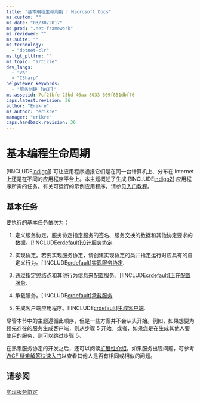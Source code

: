 ```yaml
---
title: "基本编程生命周期 | Microsoft Docs"
ms.custom: ""
ms.date: "03/30/2017"
ms.prod: ".net-framework"
ms.reviewer: ""
ms.suite: ""
ms.technology: 
  - "dotnet-clr"
ms.tgt_pltfrm: ""
ms.topic: "article"
dev_langs: 
  - "VB"
  - "CSharp"
helpviewer_keywords: 
  - "服务创建 [WCF]"
ms.assetid: 7cf21bfe-23bd-46aa-8033-609f851dbf76
caps.latest.revision: 36
author: "Erikre"
ms.author: "erikre"
manager: "erikre"
caps.handback.revision: 36
---
```

# 基本编程生命周期
[!INCLUDE[indigo1](../../../includes/indigo1-md.md)] 可让应用程序通报它们是在同一台计算机上、分布在 Internet 上还是在不同的应用程序平台上。本主题概述了生成 [!INCLUDE[indigo2](../../../includes/indigo2-md.md)] 应用程序所需的任务。有关可运行的示例应用程序，请参见[入门教程](../../../docs/framework/wcf/getting-started-tutorial.md)。  
  
## 基本任务  
 要执行的基本任务依次为：  
  
1.  定义服务协定。服务协定指定服务的签名、服务交换的数据和其他协定要求的数据。[!INCLUDE[crdefault](../../../includes/crdefault-md.md)][设计服务协定](../../../docs/framework/wcf/designing-service-contracts.md).  
  
2.  实现协定。若要实现服务协定，请创建实现协定的类并指定运行时应具有的自定义行为。[!INCLUDE[crdefault](../../../includes/crdefault-md.md)][实现服务协定](../../../docs/framework/wcf/implementing-service-contracts.md).  
  
3.  通过指定终结点和其他行为信息来配置服务。[!INCLUDE[crdefault](../../../includes/crdefault-md.md)][正在配置服务](../../../docs/framework/wcf/configuring-services.md).  
  
4.  承载服务。[!INCLUDE[crdefault](../../../includes/crdefault-md.md)][承载服务](../../../docs/framework/wcf/hosting-services.md).  
  
5.  生成客户端应用程序。[!INCLUDE[crdefault](../../../includes/crdefault-md.md)][生成客户端](../../../docs/framework/wcf/building-clients.md).  
  
 尽管本节中的主题遵循此顺序，但是一些方案并不会从头开始。例如，如果想要为预先存在的服务生成客户端，则从步骤 5 开始。或者，如果您是在生成其他人要使用的服务，则可以跳过步骤 5。  
  
 在熟悉服务协定的开发之后，还可以阅读[扩展性介绍](../../../docs/framework/wcf/introduction-to-extensibility.md)。如果服务出现问题，可参考 [WCF 疑难解答快速入门](../../../docs/framework/wcf/wcf-troubleshooting-quickstart.md)以查看其他人是否有相同或相似的问题。  
  
## 请参阅  
 [实现服务协定](../../../docs/framework/wcf/implementing-service-contracts.md)